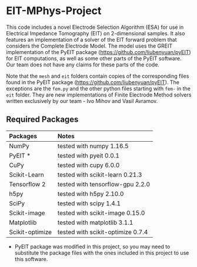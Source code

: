 # EIT-MPhys-Project
This code includes a novel Electrode Selection Algorithm (ESA) for use in Electrical Impedance Tomography (EIT) on 2-dimensional samples. It also features an implementation of a solver of the EIT forward problem that considers the Complete Electrode Model. The model uses the GREIT implementation of the PyEIT package (https://github.com/liubenyuan/pyEIT) for EIT computations, as well as some other parts of the PyEIT software. Our team does not have any claims for these parts of the code.

Note that the `mesh` and `eit` folders contain copies of the corresponding files found in the PyEIT package (https://github.com/liubenyuan/pyEIT). The exceptions are the `fem.py` and the other python files starting with `fem-` in the `eit` folder. They are new implementations of Finite Electrode Method solvers written exclusively by our team - Ivo Mihov and Vasil Avramov. 

## Required Packages

|  Packages        | Notes                               |
| :--------------- | :---------------------------------- |
|  NumPy           | tested with numpy 1.16.5            |
|  PyEIT *         | tested with pyeit 0.0.1             |
|  CuPy            | tested with cupy 6.0.0              |
|  Scikit-Learn    | tested with scikit-learn 0.21.3     |
|  Tensorflow 2    | tested with tensorflow-gpu 2.2.0    |
|  h5py            | tested with h5py 2.10.0             |
|  SciPy           | tested with scipy 1.4.1             |
|  Scikit-image    | tested with scikit-image 0.15.0     |
|  Matplotlib      | tested with matplotlib 3.1.1        |
|  Scikit-optimize | tested with scikit-optimize 0.7.4   |
* PyEIT package was modified in this project, so you may need to substitute the package files with the ones included in this project to use this software.
